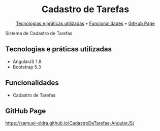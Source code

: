 <h1 align="center">
  Cadastro de Tarefas
</h1>
<p align="center">
  <a href="#tecnologias-e-práticas-utilizadas">Tecnologias e práticas utilizadas</a> •
  <a href="#funcionalidades">Funcionalidades</a> •
  <a href="#github-page">GitHub Page</a>
</p>

Sistema de Cadastro de Tarefas

## Tecnologias e práticas utilizadas
- AngularJS 1.8
- Bootstrap 5.3

## Funcionalidades
- Cadastro de Tarefas

## GitHub Page

https://samuel-oldra.github.io/CadastroDeTarefas-AngularJS/
